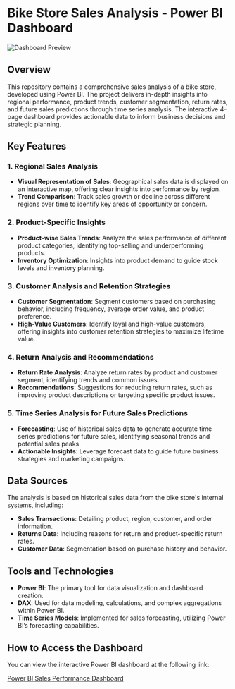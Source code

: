 # Bike Store Sales Analysis - Power BI Dashboard
![Dashboard Preview](link-da-imagem)
## Overview

This repository contains a comprehensive sales analysis of a bike store, developed using Power BI. The project delivers in-depth insights into regional performance, product trends, customer segmentation, return rates, and future sales predictions through time series analysis. The interactive 4-page dashboard provides actionable data to inform business decisions and strategic planning.

## Key Features

### 1. Regional Sales Analysis
- **Visual Representation of Sales**: Geographical sales data is displayed on an interactive map, offering clear insights into performance by region.
- **Trend Comparison**: Track sales growth or decline across different regions over time to identify key areas of opportunity or concern.

### 2. Product-Specific Insights
- **Product-wise Sales Trends**: Analyze the sales performance of different product categories, identifying top-selling and underperforming products.
- **Inventory Optimization**: Insights into product demand to guide stock levels and inventory planning.

### 3. Customer Analysis and Retention Strategies
- **Customer Segmentation**: Segment customers based on purchasing behavior, including frequency, average order value, and product preference.
- **High-Value Customers**: Identify loyal and high-value customers, offering insights into customer retention strategies to maximize lifetime value.

### 4. Return Analysis and Recommendations
- **Return Rate Analysis**: Analyze return rates by product and customer segment, identifying trends and common issues.
- **Recommendations**: Suggestions for reducing return rates, such as improving product descriptions or targeting specific product issues.

### 5. Time Series Analysis for Future Sales Predictions
- **Forecasting**: Use of historical sales data to generate accurate time series predictions for future sales, identifying seasonal trends and potential sales peaks.
- **Actionable Insights**: Leverage forecast data to guide future business strategies and marketing campaigns.

## Data Sources

The analysis is based on historical sales data from the bike store's internal systems, including:
- **Sales Transactions**: Detailing product, region, customer, and order information.
- **Returns Data**: Including reasons for return and product-specific return rates.
- **Customer Data**: Segmentation based on purchase history and behavior.

## Tools and Technologies

- **Power BI**: The primary tool for data visualization and dashboard creation.
- **DAX**: Used for data modeling, calculations, and complex aggregations within Power BI.
- **Time Series Models**: Implemented for sales forecasting, utilizing Power BI’s forecasting capabilities.

## How to Access the Dashboard

You can view the interactive Power BI dashboard at the following link:

[Power BI Sales Performance Dashboard](https://app.powerbi.com/view?r=eyJrIjoiMmMzMWFkODAtOTVlMC00ZTVmLWIxM2MtYThkZWQyMTc2NTcyIiwidCI6ImFjOGI3Mjk3LTQ0MDMtNGYzMC1iMDQ2LTY0MGU1OTE2NjkzOSJ9)







